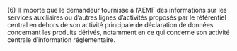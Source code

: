 (6) Il importe que le demandeur fournisse à l’AEMF des informations sur les services auxiliaires ou d’autres lignes d’activités proposés par le référentiel central en dehors de son activité principale de déclaration de données concernant les produits dérivés, notamment en ce qui concerne son activité centrale d’information réglementaire.